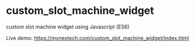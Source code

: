 # custom_slot_machine_widget
custom slot machine widget using Javascript (ES6)

Live demo: https://mynextech.com/custom_slot_machine_widget/index.html
